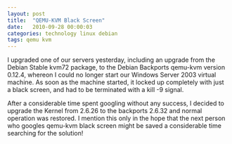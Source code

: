 ```yaml
---
layout: post
title:  "QEMU-KVM Black Screen"
date:   2010-09-28 00:00:03
categories: technology linux debian
tags: qemu kvm
---
```


I upgraded one of our servers yesterday, including an upgrade from the Debian Stable kvm72 package, to the Debian Backports qemu-kvm version 0.12.4, whereon I could no longer start our Windows Server 2003 virtual machine.  As soon as the machine started, it locked up completely with just a black screen, and had to be terminated with a kill -9 signal. 

After a considerable time spent googling without any success, I decided to upgrade the Kernel from 2.6.26 to the backports 2.6.32 and normal operation was restored.  I mention this only in the hope that the next person who googles qemu-kvm black screen might be saved a considerable time searching for the solution!
